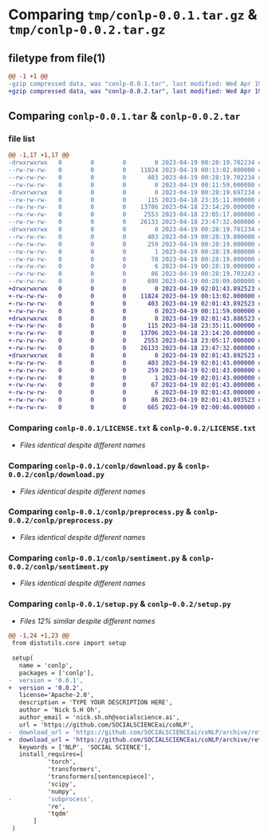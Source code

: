 # Comparing `tmp/conlp-0.0.1.tar.gz` & `tmp/conlp-0.0.2.tar.gz`

## filetype from file(1)

```diff
@@ -1 +1 @@
-gzip compressed data, was "conlp-0.0.1.tar", last modified: Wed Apr 19 00:28:19 2023, max compression
+gzip compressed data, was "conlp-0.0.2.tar", last modified: Wed Apr 19 02:01:43 2023, max compression
```

## Comparing `conlp-0.0.1.tar` & `conlp-0.0.2.tar`

### file list

```diff
@@ -1,17 +1,17 @@
-drwxrwxrwx   0        0        0        0 2023-04-19 00:28:19.702234 conlp-0.0.1/
--rw-rw-rw-   0        0        0    11824 2023-04-19 00:13:02.000000 conlp-0.0.1/LICENSE.txt
--rw-rw-rw-   0        0        0      403 2023-04-19 00:28:19.702234 conlp-0.0.1/PKG-INFO
--rw-rw-rw-   0        0        0        0 2023-04-19 00:11:59.000000 conlp-0.0.1/README.md
-drwxrwxrwx   0        0        0        0 2023-04-19 00:28:19.697234 conlp-0.0.1/conlp/
--rw-rw-rw-   0        0        0      115 2023-04-18 23:35:11.000000 conlp-0.0.1/conlp/__init__.py
--rw-rw-rw-   0        0        0    13706 2023-04-18 23:14:20.000000 conlp-0.0.1/conlp/download.py
--rw-rw-rw-   0        0        0     2553 2023-04-18 23:05:17.000000 conlp-0.0.1/conlp/preprocess.py
--rw-rw-rw-   0        0        0    26133 2023-04-18 23:47:32.000000 conlp-0.0.1/conlp/sentiment.py
-drwxrwxrwx   0        0        0        0 2023-04-19 00:28:19.701234 conlp-0.0.1/conlp.egg-info/
--rw-rw-rw-   0        0        0      403 2023-04-19 00:28:19.000000 conlp-0.0.1/conlp.egg-info/PKG-INFO
--rw-rw-rw-   0        0        0      259 2023-04-19 00:28:19.000000 conlp-0.0.1/conlp.egg-info/SOURCES.txt
--rw-rw-rw-   0        0        0        1 2023-04-19 00:28:19.000000 conlp-0.0.1/conlp.egg-info/dependency_links.txt
--rw-rw-rw-   0        0        0       78 2023-04-19 00:28:19.000000 conlp-0.0.1/conlp.egg-info/requires.txt
--rw-rw-rw-   0        0        0        6 2023-04-19 00:28:19.000000 conlp-0.0.1/conlp.egg-info/top_level.txt
--rw-rw-rw-   0        0        0       86 2023-04-19 00:28:19.703243 conlp-0.0.1/setup.cfg
--rw-rw-rw-   0        0        0      690 2023-04-19 00:28:09.000000 conlp-0.0.1/setup.py
+drwxrwxrwx   0        0        0        0 2023-04-19 02:01:43.892523 conlp-0.0.2/
+-rw-rw-rw-   0        0        0    11824 2023-04-19 00:13:02.000000 conlp-0.0.2/LICENSE.txt
+-rw-rw-rw-   0        0        0      403 2023-04-19 02:01:43.892523 conlp-0.0.2/PKG-INFO
+-rw-rw-rw-   0        0        0        0 2023-04-19 00:11:59.000000 conlp-0.0.2/README.md
+drwxrwxrwx   0        0        0        0 2023-04-19 02:01:43.886523 conlp-0.0.2/conlp/
+-rw-rw-rw-   0        0        0      115 2023-04-18 23:35:11.000000 conlp-0.0.2/conlp/__init__.py
+-rw-rw-rw-   0        0        0    13706 2023-04-18 23:14:20.000000 conlp-0.0.2/conlp/download.py
+-rw-rw-rw-   0        0        0     2553 2023-04-18 23:05:17.000000 conlp-0.0.2/conlp/preprocess.py
+-rw-rw-rw-   0        0        0    26133 2023-04-18 23:47:32.000000 conlp-0.0.2/conlp/sentiment.py
+drwxrwxrwx   0        0        0        0 2023-04-19 02:01:43.892523 conlp-0.0.2/conlp.egg-info/
+-rw-rw-rw-   0        0        0      403 2023-04-19 02:01:43.000000 conlp-0.0.2/conlp.egg-info/PKG-INFO
+-rw-rw-rw-   0        0        0      259 2023-04-19 02:01:43.000000 conlp-0.0.2/conlp.egg-info/SOURCES.txt
+-rw-rw-rw-   0        0        0        1 2023-04-19 02:01:43.000000 conlp-0.0.2/conlp.egg-info/dependency_links.txt
+-rw-rw-rw-   0        0        0       67 2023-04-19 02:01:43.000000 conlp-0.0.2/conlp.egg-info/requires.txt
+-rw-rw-rw-   0        0        0        6 2023-04-19 02:01:43.000000 conlp-0.0.2/conlp.egg-info/top_level.txt
+-rw-rw-rw-   0        0        0       86 2023-04-19 02:01:43.893523 conlp-0.0.2/setup.cfg
+-rw-rw-rw-   0        0        0      665 2023-04-19 02:00:46.000000 conlp-0.0.2/setup.py
```

### Comparing `conlp-0.0.1/LICENSE.txt` & `conlp-0.0.2/LICENSE.txt`

 * *Files identical despite different names*

### Comparing `conlp-0.0.1/conlp/download.py` & `conlp-0.0.2/conlp/download.py`

 * *Files identical despite different names*

### Comparing `conlp-0.0.1/conlp/preprocess.py` & `conlp-0.0.2/conlp/preprocess.py`

 * *Files identical despite different names*

### Comparing `conlp-0.0.1/conlp/sentiment.py` & `conlp-0.0.2/conlp/sentiment.py`

 * *Files identical despite different names*

### Comparing `conlp-0.0.1/setup.py` & `conlp-0.0.2/setup.py`

 * *Files 12% similar despite different names*

```diff
@@ -1,24 +1,23 @@
 from distutils.core import setup 
 
 setup(
   name = 'conlp',
   packages = ['conlp'],
-  version = '0.0.1',
+  version = '0.0.2',
   license='Apache-2.0',
   description = 'TYPE YOUR DESCRIPTION HERE',   
   author = 'Nick S.H Oh',
   author_email = 'nick.sh.oh@socialscience.ai',    
   url = 'https://github.com/SOCIALSCIENCEai/coNLP',  
-  download_url = 'https://github.com/SOCIALSCIENCEai/coNLP/archive/refs/tags/0.0.1.tar.gz',
+  download_url = 'https://github.com/SOCIALSCIENCEai/coNLP/archive/refs/tags/0.0.2.tar.gz',
   keywords = ['NLP', 'SOCIAL SCIENCE'],   
   install_requires=[           
           'torch',
           'transformers',
           'transformers[sentencepiece]',
           'scipy',
           'numpy',
-          'subprocess',
           're',
           'tqdm'
       ]
 )
```


